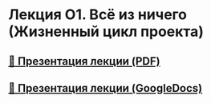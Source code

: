 # Лекция О1. Всё из ничего (Жизненный цикл проекта)

## [🎁 Презентация лекции (PDF)](https://github.com/surfstudio/iOSSummerSchool2018/blob/master/Лекция%20О1.%20Все%20из%20ничего/Лекция%20О1.%20Всё%20из%20ничего.pdf)

## [🎁 Презентация лекции (GoogleDocs)](https://docs.google.com/presentation/d/1ixmdVi3aLeW1rIzS3tbQdVx_vVTbZdeDAlW83l6wPo4/edit#slide=id.p)
